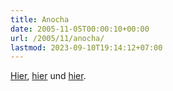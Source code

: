 ```yaml
---
title: Anocha
date: 2005-11-05T00:00:10+00:00
url: /2005/11/anocha/
lastmod: 2023-09-10T19:14:12+07:00
---
```

[Hier][1], [hier][2] und [hier][3].

 [1]: http://www.nationmultimedia.com/2005/11/04/headlines/index.php?news=headlines_19062991.html
 [2]: http://www.nationmultimedia.com/2005/11/05/headlines/index.php?news=headlines_19072766.html
 [3]: http://202.60.196.117/breaking/read.php?lang=en&newsid=92781
